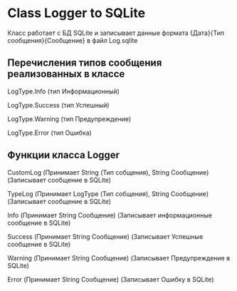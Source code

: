 # Class Logger to SQLite
Класс работает с БД SQLite и записывает данные формата {Дата}{Тип сообщения}{Сообщение} в файл Log.sqlite


## Перечисления типов сообщения реализованных в классе
LogType.Info (тип Информационный)

LogType.Success (тип Успешный)

LogType.Warning (тип Предупреждение)

LogType.Error (тип Ошибка)


## Функции класса Logger
CustomLog (Принимает String (Тип собщения), String Сообщение) (Записывает сообщение в SQLite)

TypeLog (Принимает LogType (Тип собщения), String Сообщение) (Записывает сообщение в SQLite)

Info (Принимает String Сообщение) (Записывает информационные сообщение в SQLite)

Success (Принимает String Сообщение) (Записывает Успешные сообщение в SQLite)

Warning (Принимает String Сообщение) (Записывает Предупреждение в SQLite)

Error (Принимает String Сообщение) (Записывает Ошибку в SQLite)